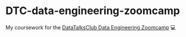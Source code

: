 # DTC-data-engineering-zoomcamp

My coursework for the [DataTalksClub Data Engineering Zoomcamp](https://github.com/DataTalksClub/data-engineering-zoomcamp) 💻
